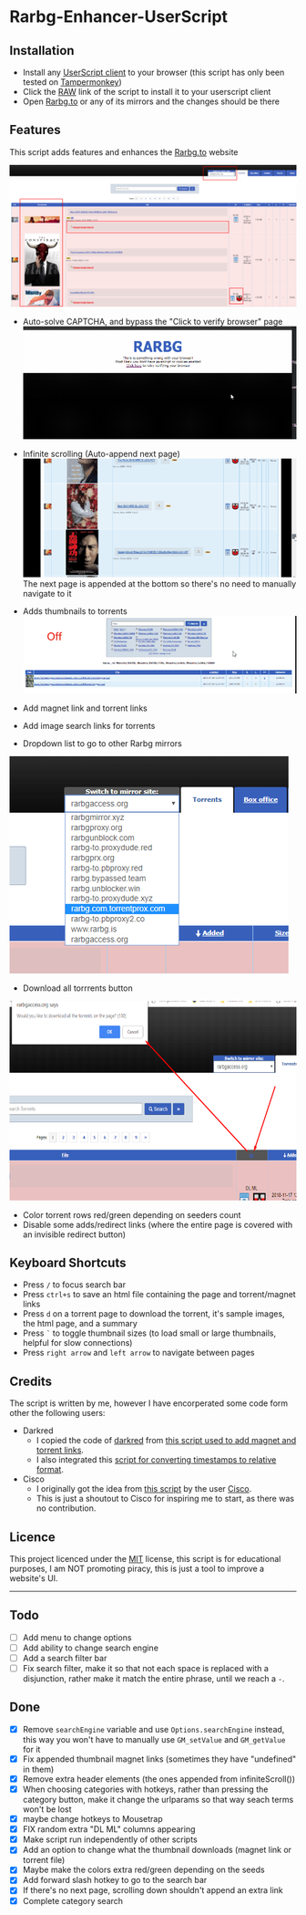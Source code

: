 # Rarbg-Enhancer-UserScript

## Installation

- Install any [UserScript client](https://www.greasyfork.org/) to your browser (this script has only been tested on [Tampermonkey](https://tampermonkey.net/))
- Click the [RAW](https://github.com/buzamahmooza/Rarbg-Enhancer-UserScript/raw/master/Rarbg-Enhancer-UserScript.user.js) link of the script to install it to your userscript client
- Open [Rarbg.to](https://rarbg.to/) or any of its mirrors and the changes should be there

## Features

This script adds features and enhances the [Rarbg.to](https://rarbg.to/) website

<img src="screenshots/Screenshot_Rarbg_general.png" alt="General Screenshot" max-height="400"/>

- Auto-solve CAPTCHA, and bypass the "Click to verify browser" page  
    ![Automatic CAPTCHA solver and clicks "click here link"](screenshots/Screenshot_auto-captcha.gif)
- Infinite scrolling (Auto-append next page)  
    ![Infinite scrolling](screenshots/infinit-scroll.gif)
  The next page is appended at the bottom so there's no need to manually navigate to it
- Adds thumbnails to torrents  
    ![Adding thumbnails](screenshots/Screenshot_thumbnails-before-after.gif)
- Add magnet link and torrent links
- Add image search links for torrents

- Dropdown list to go to other Rarbg mirrors  
<img src="screenshots/Screenshot_Rarbg_mirrorDropdown.png" alt="Dropdown list to go to other Rarbg mirrors" height=""/>

- Download all torrrents button  
<img src="screenshots/Screenshot_Rarbg_download_all_torrents.png" alt="Download all torrrents button" height="350"/>

- Color torrent rows red/green depending on seeders count
- Disable some adds/redirect links (where the entire page is covered with an invisible redirect button)

## Keyboard Shortcuts

- Press ```/``` to focus search bar
- Press ```ctrl+s``` to save an html file containing the page and torrent/magnet links
- Press ```d``` on a torrent page to download the torrent, it's sample images, the html page, and a summary
- Press ``` ` ``` to toggle thumbnail sizes (to load small or large thumbnails, helpful for slow connections)
- Press ```right arrow``` and ```left arrow``` to navigate between pages

## Credits

The script is written by me, however I have encorperated some code form other the following users:

- Darkred
  - I copied the code of [darkred](https://greasyfork.org/en/users/2160-darkred) from [this script used to add magnet and torrent links](https://greasyfork.org/scripts/23493-rarbg-torrent-and-magnet-links/code).
  - I also integrated this [script for converting timestamps to relative format](https://greasyfork.org/scripts/21550-rarbg-convert-torrent-timestamps-to-relative-format).
- Cisco
  - I originally got the idea from [this script](https://greasyfork.org/en/scripts/12648-rarbg-add-magnet-link) by the user [Cisco](https://greasyfork.org/en/users/16455-cisco).
  - This is just a shoutout to Cisco for inspiring me to start, as there was no contribution.

## Licence

This project licenced under the [MIT](LICENSE) license, this script is for educational purposes, I am NOT promoting piracy, this is just a tool to improve a website's UI.

----

## Todo

- [ ] Add menu to change options
- [ ] Add ability to change search engine
- [ ] Add a search filter bar
- [ ] Fix search filter, make it so that not each space is replaced with a disjunction, rather make it match the entire phrase, until we reach a `-`.

## Done

- [x] Remove `searchEngine` variable and use `Options.searchEngine` instead, this way you won't have to manually use `GM_setValue` and `GM_getValue` for it
- [x] Fix appended thumbnail magnet links (sometimes they have "undefined" in them)
- [x] Remove extra header elements (the ones appended from infiniteScroll())
- [x] When choosing categories with hotkeys, rather than pressing the category button, make it change the urlparams so that way seach terms won't be lost
- [x] maybe change hotkeys to Mousetrap
- [x] FIX random extra "DL ML" columns appearing
- [x] Make script run independently of other scripts
- [x] Add an option to change what the thumbnail downloads (magnet link or torrent file)
- [x] Maybe make the colors extra red/green depending on the seeds
- [x] Add forward slash hotkey to go to the search bar
- [x] If there's no next page, scrolling down shouldn't append an extra link
- [x] Complete category search
